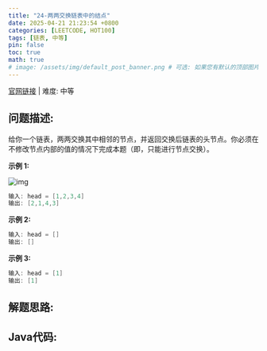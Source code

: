 ```yaml
---
title: "24-两两交换链表中的结点"
date: 2025-04-21 21:23:54 +0800
categories: [LEETCODE, HOT100]
tags: [链表, 中等]
pin: false
toc: true
math: true
# image: /assets/img/default_post_banner.png # 可选: 如果您有默认的顶部图片，取消注释并修改路径
---
```


[官网链接](https://leetcode.cn/problems/swap-nodes-in-pairs/) \| 难度: 中等

## 问题描述: 

给你一个链表，两两交换其中相邻的节点，并返回交换后链表的头节点。你必须在不修改节点内部的值的情况下完成本题（即，只能进行节点交换）。

**示例 1:**

![img](../assets/img/posts/p24_0.jpg)

```java
输入: head = [1,2,3,4]
输出: [2,1,4,3]
```

**示例 2:**

```java
输入: head = []
输出: []
```

**示例 3:**

```java
输入: head = [1]
输出: [1]
```

## 解题思路: 









## Java代码: 

